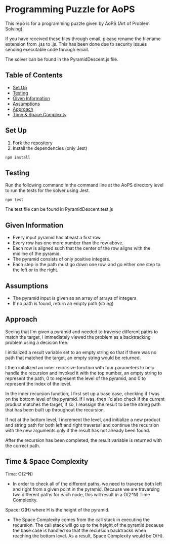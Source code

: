# Programming Puzzle for AoPS

This repo is for a programming puzzle given by AoPS (Art of Problem Solving).

If you have received these files through email, please rename the filename extension from .jss to .js. This has been done due to security issues sending executable code through email.

The solver can be found in the PyramidDescent.js file.

## Table of Contents
* [Set Up](#set-up)
* [Testing](#testing)
* [Given Information](#given-information)
* [Assumptions](#assumptions)
* [Approach](#approach)
* [Time & Space Complexity](#time-and-space-complexity)

## Set Up
1. Fork the repository
2. Install the dependencies (only Jest)
```
npm install
```

## Testing
Run the following command in the command line at the AoPS directory level to run the tests for the solver using Jest.
```
npm test
```

The test file can be found in PyramidDescent.test.js

## Given Information
- Every input pyramid has atleast a first row.
- Every row has one more number than the row above.
- Each row is aligned such that the center of the row aligns with the midline of the pyramid.
- The pyramid consists of only positive integers.
- Each step in the path must go down one row, and go either one step to the left or to the right.

## Assumptions
- The pyramid input is given as an array of arrays of integers
- If no path is found, return an empty path (string)

## Approach
Seeing that I'm given a pyramid and needed to traverse different paths to match the target, I immediately viewed the problem as a backtracking problem using a decision tree.

I initialized a result variable set to an empty string so that if there was no path that matched the target, an empty string would be returned.

I then initalized an inner recursive function with four parameters to help handle the recursion and invoked it with the top number, an empty string to represent the path, 0 to represent the level of the pyramid, and 0 to represent the index of the level.

In the inner recursion function, I first set up a base case, checking if I was on the bottom level of the pyramid. If I was, then I'd also check if the current product matches the target, if so, I reassign the result to be the string path that has been built up throughout the recursion.

If not at the bottom level, I increment the level, and initialize a new product and string path for both left and right traversal and continue the recursion with the new arguments only if the result has not already been found.

After the recursion has been completed, the result variable is returned with the correct path.

## Time & Space Complexity
Time: O(2^N)
- In order to check all of the different paths, we need to traverse both left and right from a given point in the pyramid. Because we are traversing two different paths for each node, this will result in a O(2^N) Time Complexity.

Space: O(H) where H is the height of the pyramid.
- The Space Complexity comes from the call stack in executing the recursion. The call stack will go up to the height of the pyramid because the base case is handled so that the recursion backtracks when reaching the bottom level. As a result, Space Complexity would be O(H).